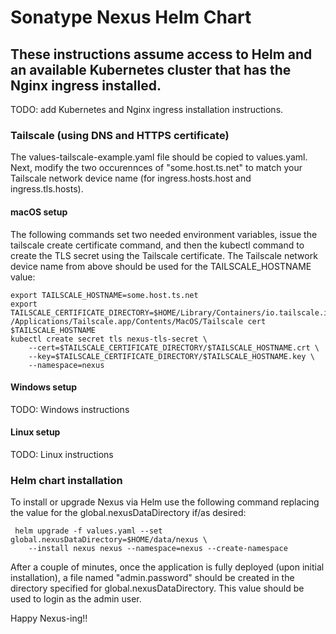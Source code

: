 # Sonatype Nexus Helm Chart

## These instructions assume access to Helm and an available Kubernetes cluster that has the Nginx ingress installed.

TODO: add Kubernetes and Nginx ingress installation instructions.

### Tailscale (using DNS and HTTPS certificate)

The values-tailscale-example.yaml file should be copied to values.yaml.  Next, modify the two occurennces of "some.host.ts.net" to match your Tailscale network device name (for ingress.hosts.host and ingress.tls.hosts).

#### macOS setup

The following commands set two needed environment variables, issue the tailscale create certificate command, and then the kubectl command to create the TLS secret using the Tailscale certificate.
The Tailscale network device name from above should be used for the TAILSCALE_HOSTNAME value:
```
export TAILSCALE_HOSTNAME=some.host.ts.net
export TAILSCALE_CERTIFICATE_DIRECTORY=$HOME/Library/Containers/io.tailscale.ipn.macos/Data
/Applications/Tailscale.app/Contents/MacOS/Tailscale cert $TAILSCALE_HOSTNAME
kubectl create secret tls nexus-tls-secret \
    --cert=$TAILSCALE_CERTIFICATE_DIRECTORY/$TAILSCALE_HOSTNAME.crt \
    --key=$TAILSCALE_CERTIFICATE_DIRECTORY/$TAILSCALE_HOSTNAME.key \
    --namespace=nexus
```

#### Windows setup

TODO: Windows instructions

#### Linux setup

TODO: Linux instructions

### Helm chart installation

To install or upgrade Nexus via Helm use the following command replacing the value for the global.nexusDataDirectory if/as desired:

```
 helm upgrade -f values.yaml --set global.nexusDataDirectory=$HOME/data/nexus \
    --install nexus nexus --namespace=nexus --create-namespace
```

After a couple of minutes, once the application is fully deployed (upon initial installation), a file named "admin.password" should be created in the directory specified for global.nexusDataDirectory. This value should be used to login as the admin user.

Happy Nexus-ing!!
